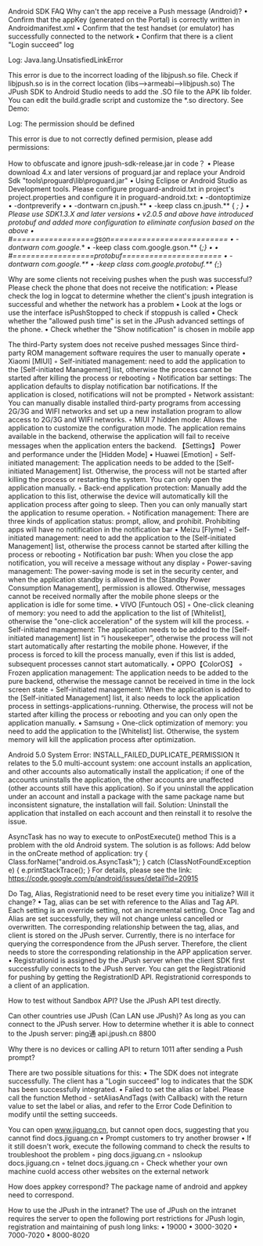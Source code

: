 Android SDK FAQ
Why can't the app receive a Push message (Android)?
    • Confirm that the appKey (generated on the Portal) is correctly written in Androidmanifest.xml
    • Confirm that the test handset (or emulator) has successfully connected to the network
    • Confirm that there is a client "Login succeed" log

Log: Java.lang.UnsatisfiedLinkError


This error is due to the incorrect loading of the libjpush.so file. Check if libjpush.so is in the correct location (libs–>armeabi–>libjpush.so)
The JPush SDK to Android Studio needs to add the .SO file to the APK lib folder. You can edit the build.gradle script and customize the *.so directory. See Demo:

Log: The permission should be defined


This error is due to not correctly defined permision, please add permissions:
<permission android:name="您应用的包名.permission.JPUSH_MESSAGE" android:protectionLevel="signature" />
<uses-permission android:name="您应用的包名.permission.JPUSH_MESSAGE" />

How to obfuscate and ignore jpush-sdk-release.jar in code？
    • Please download 4.x and later versions of proguard.jar and replace your Android Sdk "tools\proguard\lib\proguard.jar"
    • Using Eclipse or Android Studio as Development tools. Please configure proguard-android.txt in project's project.properties and configure it in proguard-android.txt:
    • -dontoptimize
    • -dontpreverify
    • 
    • -dontwarn cn.jpush.**
    • -keep class cn.jpush.** { *; }
    • Please use SDK1.3.X and later versions
    • v2.0.5 and above have introduced protobuf and added more configuration to eliminate confusion based on the above
    • #==================gson==========================
    • -dontwarn com.google.**
    • -keep class com.google.gson.** {*;}
    • 
    • #==================protobuf======================
    • -dontwarn com.google.**
    • -keep class com.google.protobuf.** {*;}

Why are some clients not receiving pushes when the push was successful?
Please check the phone that does not receive the notification:
    • Please check the log in logcat to determine whether the client's jpush integration is successful and whether the network has a problem
    • Look at the logs or use the interface isPushStopped to check if stoppush is called
    • Check whether the "allowed push time" is set in the JPush advanced settings of the phone.
    • Check whether the "Show notification" is chosen in mobile app

The third-Party system does not receive pushed messages
Since third-party ROM management software requires the user to manually operate
    • Xiaomi [MIUI]
        ◦ Self-initiated management: need to add the application to the [Self-initiated Management] list, otherwise the process cannot be started after killing the process or rebooting
        ◦ Notification bar settings: The application defaults to display notification bar notifications. If the application is closed, notifications will not be prompted
        ◦ Network assistant: You can manually disable installed third-party programs from accessing 2G/3G and WIFI networks and set up a new installation program to allow access to 2G/3G and WIFI networks.
        ◦ MIUI 7 hidden mode: Allows the application to customize the configuration mode. The application remains available in the backend, otherwise the application will fail to receive messages when the application enters the backend. 【Settings】 Power and performance under the [Hidden Mode]
    • Huawei [Emotion]
        ◦ Self-initiated management: The application needs to be added to the [Self-initiated Management] list. Otherwise, the process will not be started after killing the process or restarting the system. You can only open the application manually.
        ◦ Back-end application protection: Manually add the application to this list, otherwise the device will automatically kill the application process after going to sleep. Then you can only manually start the application to resume operation.
        ◦ Notification management: There are three kinds of application status: prompt, allow, and prohibit. Prohibiting apps will have no notification in the notification bar
    • Meizu [Flyme]
        ◦ Self-initiated management: need to add the application to the [Self-initiated Management] list, otherwise the process cannot be started after killing the process or rebooting
        ◦ Notification bar push: When you close the app notification, you will receive a message without any display
        ◦ Power-saving management: The power-saving mode is set in the security center, and when the application standby is allowed in the [Standby Power Consumption Management], permission is allowed. Otherwise, messages cannot be received normally after the mobile phone sleeps or the application is idle for some time.
    • VIVO [Funtouch OS]
        ◦ One-click cleaning of memory: you need to add the application to the list of [Whitelist], otherwise the "one-click acceleration" of the system will kill the process.
        ◦ Self-initiated management: The application needs to be added to the [Self-initiated management] list in “i housekeeper”, otherwise the process will not start automatically after restarting the mobile phone. However, if the process is forced to kill the process manually, even if this list is added, subsequent processes cannot start automatically.
    • OPPO【ColorOS】
        ◦ Frozen application management: The application needs to be added to the pure backend, otherwise the message cannot be received in time in the lock screen state
        ◦ Self-initiated management: When the application is added to the [Self-initiated Management] list, it also needs to lock the application process in settings-applications-running. Otherwise, the process will not be started after killing the process or rebooting and you can only open the application manually.
    • Samsung
        ◦ One-click optimization of memory: you need to add the application to the [Whitelist] list. Otherwise, the system memory will kill the application process after optimization.

Android 5.0 System Error: INSTALL_FAILED_DUPLICATE_PERMISSION
It relates to the 5.0 multi-account system: one account installs an application, and other accounts also automatically install the application; if one of the accounts uninstalls the application, the other accounts are unaffected (other accounts still have this application). So if you uninstall the application under an account and install a package with the same package name but inconsistent signature, the installation will fail.
Solution: Uninstall the application that installed on each account and then reinstall it to resolve the issue.

AsyncTask has no way to execute to onPostExecute() method
This is a problem with the old Android system. The solution is as follows:
Add below in the onCreate method of application:
try {
            Class.forName("android.os.AsyncTask");
        } catch (ClassNotFoundException e) {
            e.printStackTrace();
        }
For details, please see the link: https://code.google.com/p/android/issues/detail?id=20915

Do Tag, Alias, Registrationid need to be reset every time you initialize? Will it change?
    • Tag, alias can be set with reference to the Alias and Tag API. Each setting is an override setting, not an incremental setting. Once Tag and Alias ​​are set successfully, they will not change unless cancelled or overwritten. The corresponding relationship between the tag, alias, and client is stored on the JPush server. Currently, there is no interface for querying the correspondence from the JPush server. Therefore, the client needs to store the corresponding relationship in the APP application server.
    • Registrationid is assigned by the JPush server when the client SDK first successfully connects to the JPush server. You can get the Registrationid for pushing by getting the RegistrationID API. Registrationid corresponds to a client of an application.

How to test without Sandbox API?
Use the JPush API test directly.

Can other countries use JPush (Can LAN use JPush)?
As long as you can connect to the JPush server. How to determine whether it is able to connect to the Jpush server: ping通 api.jpush.cn 8800

Why there is no devices or calling API to return 1011 after sending a Push prompt?

There are two possible situations for this:
    • The SDK does not integrate successfully. The client has a "Login succeed" log to indicates that the SDK has been successfully integrated.
    • Failed to set the alias or label. Please call the function Method - setAliasAndTags (with Callback) with the return value to set the label or alias, and refer to the Error Code Definition to modify until the setting succeeds.

You can open www.jiguang.cn, but cannot open docs, suggesting that you cannot find docs.jiguang.cn
    • Prompt customers to try another browser
    • If it still doesn't work, execute the following command to check the results to troubleshoot the problem
        ◦ ping docs.jiguang.cn
        ◦ nslookup docs.jiguang.cn
        ◦ telnet docs.jiguang.cn
        ◦ Check whether your own machine cuold access other websites on the external network

How does appkey correspond?
The package name of android and appkey need to correspond.

How to use the JPush in the intranet?
The use of JPush on the intranet requires the server to open the following port restrictions for JPush login, registration and maintaining of push long links:
    • 19000
    • 3000-3020
    • 7000-7020
    • 8000-8020